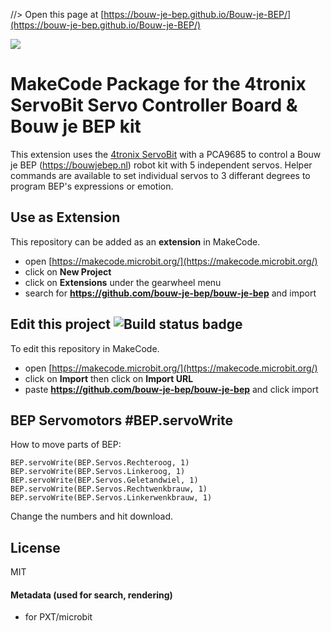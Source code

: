 //> Open this page at [https://bouw-je-bep.github.io/Bouw-je-BEP/](https://bouw-je-bep.github.io/Bouw-je-BEP/)

![](https://bouwjebep.nl/wp-content/uploads/2020/08/BEP_Logo_V5.png)

# MakeCode Package for the 4tronix ServoBit Servo Controller Board & Bouw je BEP kit
This extension uses the [4tronix ServoBit](https://4tronix.co.uk/servobit) with a PCA9685 to control a Bouw je BEP (https://bouwjebep.nl) robot kit with 5 independent servos. Helper commands are available to set individual servos to 3 differant degrees to program BEP's expressions or emotion.

## Use as Extension

This repository can be added as an **extension** in MakeCode.

* open [https://makecode.microbit.org/](https://makecode.microbit.org/)
* click on **New Project**
* click on **Extensions** under the gearwheel menu
* search for **https://github.com/bouw-je-bep/bouw-je-bep** and import

## Edit this project ![Build status badge](https://github.com/bouw-je-bep/bouw-je-bep/workflows/MakeCode/badge.svg)

To edit this repository in MakeCode.

* open [https://makecode.microbit.org/](https://makecode.microbit.org/)
* click on **Import** then click on **Import URL**
* paste **https://github.com/bouw-je-bep/bouw-je-bep** and click import

## BEP Servomotors #BEP.servoWrite
How to move parts of BEP:
```blocks
BEP.servoWrite(BEP.Servos.Rechteroog, 1)
BEP.servoWrite(BEP.Servos.Linkeroog, 1)
BEP.servoWrite(BEP.Servos.Geletandwiel, 1)
BEP.servoWrite(BEP.Servos.Rechtwenkbrauw, 1)
BEP.servoWrite(BEP.Servos.Linkerwenkbrauw, 1)
```
Change the numbers and hit download.


## License

MIT 

#### Metadata (used for search, rendering)

* for PXT/microbit
